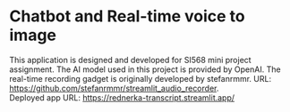 # Chatbot and Real-time voice to image  
This application is designed and developed for SI568 mini project assignment. The AI model used in this project is provided by OpenAI. The real-time recording gadget 
is originally developed by stefanrmmr. URL: https://github.com/stefanrmmr/streamlit_audio_recorder.  
Deployed app URL: https://rednerka-transcript.streamlit.app/  
